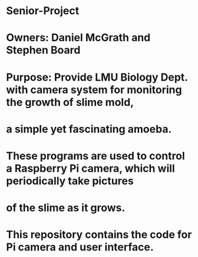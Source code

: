 # Senior-Project
#
# Owners: Daniel McGrath and Stephen Board
#
# Purpose: Provide LMU Biology Dept. with camera system for monitoring the growth of slime mold, 
# a simple yet fascinating amoeba.
#
# These programs are used to control a Raspberry Pi camera, which will periodically take pictures 
# of the slime as it grows. 
#
# This repository contains the code for Pi camera and user interface.

